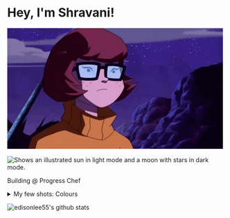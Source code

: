# Hey, I'm Shravani!
<p> <img src="./assets/velma.gif"></p>
<p>
<picture>
  <source media="(prefers-color-scheme: dark)" srcset="https://user-images.githubusercontent.com/25423296/163456776-7f95b81a-f1ed-45f7-b7ab-8fa810d529fa.png">
  <source media="(prefers-color-scheme: light)" srcset="https://user-images.githubusercontent.com/25423296/163456779-a8556205-d0a5-45e2-ac17-42d089e3c3f8.png">
  <img alt="Shows an illustrated sun in light mode and a moon with stars in dark mode." src="https://user-images.githubusercontent.com/25423296/163456779-a8556205-d0a5-45e2-ac17-42d089e3c3f8.png"
     width="100px" 
     height="100px" >
</picture>
</p>
<p>
Building @ Progress Chef
</p>
<details>
<summary>My few shots: Colours</summary>
  <div class="scroll-container">
  <img src="/assets/avocado.jpeg" alt="Avocado">
  <img src="/assets/japiur.jpeg" alt="Jaipur">
  <img src="/assets/durga.jpeg" alt="Durga">
  <img src="/assets/kovalam.jpeg" alt="Kolvalam">
</div>
</details>
<p>
<img src="https://github-readme-stats.vercel.app/api?username=RoyShravani&hide_border=true&show_icons=true" alt="edisonlee55's github stats">
</p>
